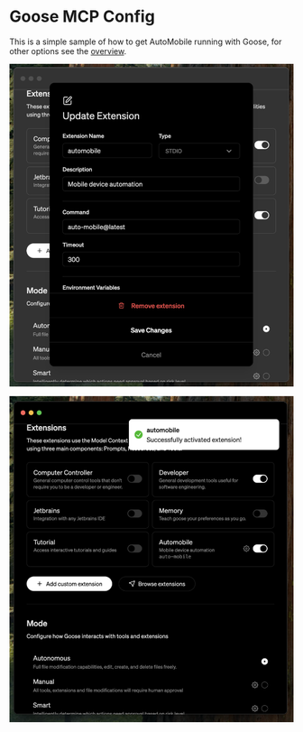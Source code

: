 # Goose MCP Config

This is a simple sample of how to get AutoMobile running with Goose, for other options see the
[overview](index.md).

![goose-mcp-server-setup-prod.png](../img/goose-mcp-server-setup-prod.png)

![goose-mcp-server-success.png](../img/goose-mcp-server-success.png)
